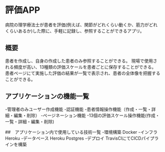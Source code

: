 #  評価APP
病院の理学療法士が患者を評価(例えば、関節がどれくらい動くか、筋力がどれくらいあるか)した際に、手軽に記録し、参照することができるアプリ。

## 概要
患者を作成し、自身の作成した患者のみ参照することができる。
現場で使用される頻度が高い、13種類の評価スケールを患者ごとに保存することができる。
患者ページにて実施した評価の結果が一覧で表示され、患者の全体像を把握することができる。

## アプリケーションの機能一覧
-管理者のみユーザー作成機能
-認証機能
-患者情報操作機能（作成・一覧・詳細・編集・削除）
-ページネーション機能
-13個の評価スケール操作機能(作成・一覧・詳細・編集・削除)

##　アプリケーション内で使用している技術一覧
-環境構築 Docker
-インフラ　Heroku
-データベース Heroku Postgres
-デプロイ TravisCIにてCICDパイプラインを構築
